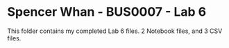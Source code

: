 # Spencer Whan - BUS0007 - Lab 6
This folder contains my completed Lab 6 files. 2 Notebook files, and 3 CSV files.
